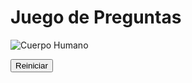 <!DOCTYPE html>
<html lang="es">
<head>
  <meta charset="UTF-8">
  <meta name="viewport" content="width=device-width, initial-scale=1.0">
  <title>Juego de Preguntas</title>
  <script src="https://cdn.tailwindcss.com"></script>
</head>
<body class="bg-gray-900 text-white flex items-center justify-center min-h-screen">
  <div id="app" class="w-full max-w-xl bg-gray-800 rounded-lg p-6 shadow-lg">
    <h1 class="text-3xl font-bold text-center text-yellow-400 mb-6">Juego de Preguntas</h1>
    <img src="https://via.placeholder.com/300x150?text=Cuerpo+Humano" alt="Cuerpo Humano" class="mx-auto mb-6">
    <div id="question-section" class="text-center">
      <p id="question" class="text-xl font-medium mb-4"></p>
      <div id="answers" class="space-y-4"></div>
    </div>
    <button id="restart-btn" class="hidden bg-yellow-500 hover:bg-yellow-600 text-black px-4 py-2 rounded">Reiniciar</button>
  </div>

  <script>
    const questions = [
      {
        question: "¿Cuál es el órgano que bombea sangre en el cuerpo humano?",
        answers: ["Pulmones", "Corazón", "Hígado", "Cerebro"],
        correct: 1
      },
      {
        question: "¿Qué profesión se encarga de enseñar en las escuelas?",
        answers: ["Doctor", "Ingeniero", "Maestro", "Arquitecto"],
        correct: 2
      },
      {
        question: "¿Cuál es el sistema que transporta oxígeno y nutrientes por el cuerpo?",
        answers: ["Digestivo", "Respiratorio", "Circulatorio", "Nervioso"],
        correct: 2
      },
      {
        question: "¿Cuántos huesos tiene un adulto en su cuerpo?",
        answers: ["206", "300", "180", "250"],
        correct: 0
      },
      {
        question: "¿Qué órgano es responsable de la digestión de los alimentos?",
        answers: ["Cerebro", "Estómago", "Riñones", "Intestinos"],
        correct: 1
      },
      {
        question: "¿Qué profesión se encarga de curar a los animales?",
        answers: ["Veterinario", "Policía", "Chef", "Biólogo"],
        correct: 0
      },
      {
        question: "¿Cuál es el órgano más grande del cuerpo humano?",
        answers: ["Piel", "Hígado", "Cerebro", "Corazón"],
        correct: 0
      },
      {
        question: "¿Qué profesión diseña edificios?",
        answers: ["Abogado", "Arquitecto", "Mecánico", "Carpintero"],
        correct: 1
      },
      {
        question: "¿Cuántos pulmones tiene el cuerpo humano?",
        answers: ["Uno", "Dos", "Cuatro", "Tres"],
        correct: 1
      },
      {
        question: "¿Qué sistema del cuerpo se encarga de defendernos de enfermedades?",
        answers: ["Nervioso", "Inmunológico", "Muscular", "Esquelético"],
        correct: 1
      },
      {
        question: "¿Qué líquido transporta oxígeno por todo el cuerpo?",
        answers: ["Plasma", "Sangre", "Agua", "Linfático"],
        correct: 1
      },
      {
        question: "¿Qué parte del cuerpo humano se utiliza para escuchar?",
        answers: ["Nariz", "Oídos", "Manos", "Ojos"],
        correct: 1
      },
      {
        question: "¿Qué profesión se encarga de cuidar y proteger a la comunidad?",
        answers: ["Bombero", "Policía", "Enfermero", "Abogado"],
        correct: 1
      }
    ];

    let currentQuestionIndex = 0;

    const app = document.getElementById("app");
    const questionElement = document.getElementById("question");
    const answersElement = document.getElementById("answers");
    const restartButton = document.getElementById("restart-btn");

    function showQuestion() {
      const question = questions[currentQuestionIndex];
      questionElement.textContent = question.question;
      answersElement.innerHTML = "";
      question.answers.forEach((answer, index) => {
        const button = document.createElement("button");
        button.textContent = answer;
        button.className = "block w-full bg-blue-500 hover:bg-blue-600 text-white py-2 px-4 rounded";
        button.onclick = () => checkAnswer(index);
        answersElement.appendChild(button);
      });
    }

    function checkAnswer(selected) {
      const question = questions[currentQuestionIndex];
      if (selected === question.correct) {
        currentQuestionIndex++;
        if (currentQuestionIndex < questions.length) {
          showQuestion();
        } else {
          questionElement.textContent = "¡Felicitaciones! Has respondido todas las preguntas correctamente.";
          answersElement.innerHTML = "";
          restartButton.classList.remove("hidden");
        }
      } else {
        questionElement.textContent = "Respuesta incorrecta. Empiezas desde el inicio.";
        answersElement.innerHTML = "";
        restartButton.classList.remove("hidden");
      }
    }

    restartButton.onclick = () => {
      currentQuestionIndex = 0;
      restartButton.classList.add("hidden");
      showQuestion();
    };

    showQuestion();
  </script>
</body>
</html> 
